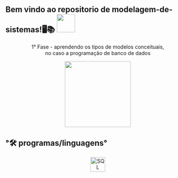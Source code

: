<h2 >Bem vindo ao repositorio de modelagem-de-sistemas!🖥️📚  <img src="https://media4.giphy.com/media/v1.Y2lkPTc5MGI3NjExdHJ6c2N5YzF4OW9pc2xkd2N3dDY5bWt5aWhnaGdqM2FobGNid3pkMyZlcD12MV9pbnRlcm5hbF9naWZfYnlfaWQmY3Q9cw/FkhK87rXbRQtohaUAQ/giphy.gif" width="50"></h2>

<p align="center">
  1° Fase - aprendendo os tipos de modelos conceituais, <br> no caso a programação de banco de dados
</p>

<p align="center">

<img  height="180em" src="https://github-readme-stats.vercel.app/api/top-langs/?username=izabelydaluz&layout=compact&theme=monokai&show_icons=true" />
  
</p>

## °🛠️ programas/linguagens°

<p align="center">
<img src="https://cdn.jsdelivr.net/gh/devicons/devicon@latest/icons/mysql/mysql-original-wordmark.svg" alt="SQL" width="40" height="40"/>
</p>
